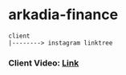# arkadia-finance


    client
    |--------> instagram linktree

### Client Video: [Link](https://www.youtube.com/watch?v=mFTp7xsjbpQ)